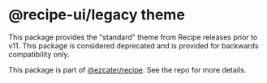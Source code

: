 # @recipe-ui/legacy theme

This package provides the "standard" theme from Recipe releases prior to v11. This package is considered deprecated and is provided for backwards compatibility only.

This package is part of [@ezcater/recipe](https://github.com/ezcater/recipe). See the repo for more details.
